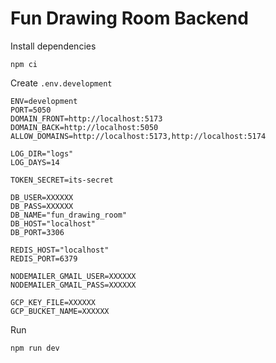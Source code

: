# Fun Drawing Room Backend

Install dependencies
```
npm ci
```

Create `.env.development`
```
ENV=development
PORT=5050
DOMAIN_FRONT=http://localhost:5173
DOMAIN_BACK=http://localhost:5050
ALLOW_DOMAINS=http://localhost:5173,http://localhost:5174

LOG_DIR="logs"
LOG_DAYS=14

TOKEN_SECRET=its-secret

DB_USER=XXXXXX
DB_PASS=XXXXXX
DB_NAME="fun_drawing_room"
DB_HOST="localhost"
DB_PORT=3306

REDIS_HOST="localhost"
REDIS_PORT=6379

NODEMAILER_GMAIL_USER=XXXXXX
NODEMAILER_GMAIL_PASS=XXXXXX

GCP_KEY_FILE=XXXXXX
GCP_BUCKET_NAME=XXXXXX
```

Run
```
npm run dev
```
